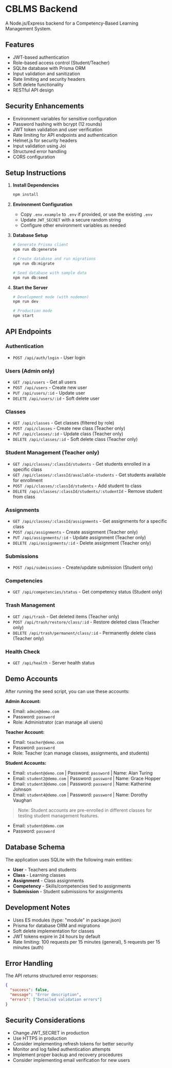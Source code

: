 # CBLMS Backend

A Node.js/Express backend for a Competency-Based Learning Management System.

## Features

- JWT-based authentication
- Role-based access control (Student/Teacher)
- SQLite database with Prisma ORM
- Input validation and sanitization
- Rate limiting and security headers
- Soft delete functionality
- RESTful API design

## Security Enhancements

- Environment variables for sensitive configuration
- Password hashing with bcrypt (12 rounds)
- JWT token validation and user verification
- Rate limiting for API endpoints and authentication
- Helmet.js for security headers
- Input validation using Joi
- Structured error handling
- CORS configuration

## Setup Instructions

1. **Install Dependencies**
   ```bash
   npm install
   ```

2. **Environment Configuration**
   - Copy `.env.example` to `.env` if provided, or use the existing `.env`
   - Update `JWT_SECRET` with a secure random string
   - Configure other environment variables as needed

3. **Database Setup**
   ```bash
   # Generate Prisma client
   npm run db:generate
   
   # Create database and run migrations
   npm run db:migrate
   
   # Seed database with sample data
   npm run db:seed
   ```

4. **Start the Server**
   ```bash
   # Development mode (with nodemon)
   npm run dev
   
   # Production mode
   npm start
   ```

## API Endpoints

### Authentication
- `POST /api/auth/login` - User login

### Users (Admin only)
- `GET /api/users` - Get all users
- `POST /api/users` - Create new user
- `PUT /api/users/:id` - Update user
- `DELETE /api/users/:id` - Soft delete user

### Classes
- `GET /api/classes` - Get classes (filtered by role)
- `POST /api/classes` - Create new class (Teacher only)
- `PUT /api/classes/:id` - Update class (Teacher only)
- `DELETE /api/classes/:id` - Soft delete class (Teacher only)

### Student Management (Teacher only)
- `GET /api/classes/:classId/students` - Get students enrolled in a specific class
- `GET /api/classes/:classId/available-students` - Get students available for enrollment
- `POST /api/classes/:classId/students` - Add student to class
- `DELETE /api/classes/:classId/students/:studentId` - Remove student from class

### Assignments
- `GET /api/classes/:classId/assignments` - Get assignments for a specific class
- `POST /api/assignments` - Create assignment (Teacher only)
- `PUT /api/assignments/:id` - Update assignment (Teacher only)
- `DELETE /api/assignments/:id` - Delete assignment (Teacher only)

### Submissions
- `POST /api/submissions` - Create/update submission (Student only)

### Competencies
- `GET /api/competencies/status` - Get competency status (Student only)

### Trash Management
- `GET /api/trash` - Get deleted items (Teacher only)
- `POST /api/trash/restore/class/:id` - Restore deleted class (Teacher only)
- `DELETE /api/trash/permanent/class/:id` - Permanently delete class (Teacher only)

### Health Check
- `GET /api/health` - Server health status

## Demo Accounts

After running the seed script, you can use these accounts:

**Admin Account:**
- Email: `admin@demo.com`
- Password: `password`
- Role: Administrator (can manage all users)

**Teacher Account:**
- Email: `teacher@demo.com`
- Password: `password`
- Role: Teacher (can manage classes, assignments, and students)

**Student Accounts:**
- Email: `student@demo.com` | Password: `password` | Name: Alan Turing
- Email: `student2@demo.com` | Password: `password` | Name: Grace Hopper  
- Email: `student3@demo.com` | Password: `password` | Name: Katherine Johnson
- Email: `student4@demo.com` | Password: `password` | Name: Dorothy Vaughan

> Note: Student accounts are pre-enrolled in different classes for testing student management features.
- Email: `student@demo.com`
- Password: `password`

## Database Schema

The application uses SQLite with the following main entities:
- **User** - Teachers and students
- **Class** - Learning classes
- **Assignment** - Class assignments
- **Competency** - Skills/competencies tied to assignments
- **Submission** - Student submissions for assignments

## Development Notes

- Uses ES modules (type: "module" in package.json)
- Prisma for database ORM and migrations
- Soft delete implementation for classes
- JWT tokens expire in 24 hours by default
- Rate limiting: 100 requests per 15 minutes (general), 5 requests per 15 minutes (auth)

## Error Handling

The API returns structured error responses:
```json
{
  "success": false,
  "message": "Error description",
  "errors": ["Detailed validation errors"]
}
```

## Security Considerations

- Change JWT_SECRET in production
- Use HTTPS in production
- Consider implementing refresh tokens for better security
- Monitor and log failed authentication attempts
- Implement proper backup and recovery procedures
- Consider implementing email verification for new users
